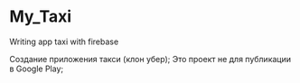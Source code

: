 # My_Taxi
Writing app taxi with firebase

Создание  приложения  такси  (клон  убер);
Это проект  не для публикации  в Google  Play;
